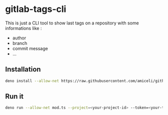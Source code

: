 # gitlab-tags-cli

This is just a CLI tool to show last tags on a repository with some informations like : 
- author
- branch
- commit message
- ...

## Installation

~~~bash
deno install --allow-net https://raw.githubusercontent.com/amiceli/github-tags-cli/master/mod.ts
~~~

## Run it

~~~bash
deno run --allow-net mod.ts --project=<your-project-id> --token=<your-token> --url=<your-gitlab-url> --limit=<limit:optionnal>
~~~
